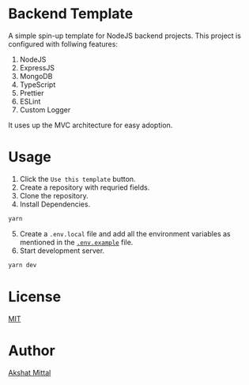 # Backend Template

A simple spin-up template for NodeJS backend projects.
This project is configured with follwing features:

1. NodeJS
2. ExpressJS
3. MongoDB
4. TypeScript
5. Prettier
6. ESLint
7. Custom Logger

It uses up the MVC architecture for easy adoption.

# Usage

1. Click the `Use this template` button.
2. Create a repository with requried fields.
3. Clone the repository.
4. Install Dependencies.

```sh
yarn
```

5. Create a `.env.local` file and add all the environment variables as mentioned in the [`.env.example`](/.env.example) file.
6. Start development server.

```sh
yarn dev
```

# License

[MIT](LICENSE)

# Author

[Akshat Mittal](https://akshatmittal61.vercel.app)
